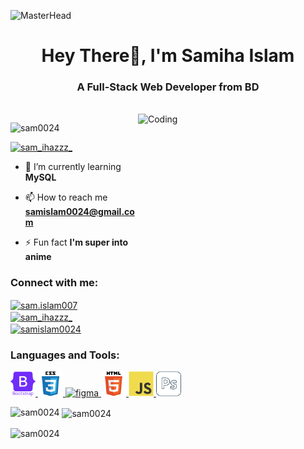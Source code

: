 ![MasterHead](https://cdnb.artstation.com/p/assets/images/images/031/653/819/original/pixel-jeff-witch.gif?1604239834)

<h1 align="center">Hey There👀, I'm Samiha Islam</h1>
<h3 align="center">A Full-Stack Web Developer from BD</h3>
<br>

<img align="right" alt="Coding" width="300" height="380" src="https://i.pinimg.com/originals/9e/a7/47/9ea74739696e7374de9c03420ab760bb.gif">
<p align="left"> <img src="https://komarev.com/ghpvc/?username=sam0024&label=Profile%20views&color=0e75b6&style=flat" alt="sam0024" /> </p>

<p align="left"> 
  <a href="https://www.instagram.com/sam_ihazzz_/" target="blank">
    <img src="https://img.shields.io/badge/follow-sam_ihazzz_-%23E4405F?style=for-the-badge&logo=instagram&logoColor=white" alt="sam_ihazzz_" />
  </a> 
</p>
<!-- <p align="left"> <a href="https://twitter.com/samislam0024" target="blank"><img src="https://img.shields.io/twitter/follow/samislam0024?logo=twitter&style=for-the-badge" alt="samislam0024" /></a> </p>-->

- 🌱 I’m currently learning **MySQL**

- 📫 How to reach me **samislam0024@gmail.com**

- ⚡ Fun fact **I'm super into anime**

<h3 align="left">Connect with me:</h3>
<p align="left">
<a href="https://fb.com/sam.islam007" target="blank"><img align="center" src="https://raw.githubusercontent.com/rahuldkjain/github-profile-readme-generator/master/src/images/icons/Social/facebook.svg" alt="sam.islam007" height="30" width="40" /></a>
<a href="https://instagram.com/sam_ihazzz_" target="blank"><img align="center" src="https://raw.githubusercontent.com/rahuldkjain/github-profile-readme-generator/master/src/images/icons/Social/instagram.svg" alt="sam_ihazzz_" height="30" width="40" /></a>
<a href="https://twitter.com/samislam0024" target="blank"><img align="center" src="https://raw.githubusercontent.com/rahuldkjain/github-profile-readme-generator/master/src/images/icons/Social/twitter.svg" alt="samislam0024" height="30" width="40" /></a>
</p>

<h3 align="left">Languages and Tools:</h3>
<p align="left"> <a href="https://getbootstrap.com" target="_blank" rel="noreferrer"> <img src="https://raw.githubusercontent.com/devicons/devicon/master/icons/bootstrap/bootstrap-plain-wordmark.svg" alt="bootstrap" width="40" height="40"/> </a> <a href="https://www.w3schools.com/css/" target="_blank" rel="noreferrer"> <img src="https://raw.githubusercontent.com/devicons/devicon/master/icons/css3/css3-original-wordmark.svg" alt="css3" width="40" height="40"/> </a> <a href="https://www.figma.com/" target="_blank" rel="noreferrer"> <img src="https://www.vectorlogo.zone/logos/figma/figma-icon.svg" alt="figma" width="40" height="40"/> </a> <a href="https://www.w3.org/html/" target="_blank" rel="noreferrer"> <img src="https://raw.githubusercontent.com/devicons/devicon/master/icons/html5/html5-original-wordmark.svg" alt="html5" width="40" height="40"/> </a> <a href="https://developer.mozilla.org/en-US/docs/Web/JavaScript" target="_blank" rel="noreferrer"> <img src="https://raw.githubusercontent.com/devicons/devicon/master/icons/javascript/javascript-original.svg" alt="javascript" width="40" height="40"/> </a> <a href="https://www.photoshop.com/en" target="_blank" rel="noreferrer"> <img src="https://raw.githubusercontent.com/devicons/devicon/master/icons/photoshop/photoshop-line.svg" alt="photoshop" width="40" height="40"/> </a> </p>

<p><img align="left" src="https://github-readme-stats.vercel.app/api/top-langs?username=sam0024&show_icons=true&locale=en&layout=compact" alt="sam0024" /></p>

<p>&nbsp;<img align="center" src="https://github-readme-stats.vercel.app/api?username=sam0024&show_icons=true&locale=en" alt="sam0024" /></p>

<p><img align="center" src="https://github-readme-streak-stats.herokuapp.com/?user=sam0024&" alt="sam0024" /></p>
